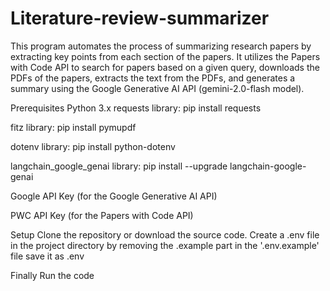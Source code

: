 # Literature-review-summarizer

This program automates the process of summarizing research papers by extracting key points from each section of the papers. It utilizes the Papers with Code API to search for papers based on a given query, downloads the PDFs of the papers, extracts the text from the PDFs, and generates a summary using the Google Generative AI API (gemini-2.0-flash model).

Prerequisites
Python 3.x
requests library: pip install requests

fitz library: pip install pymupdf

dotenv library: pip install python-dotenv

langchain_google_genai library: pip install --upgrade langchain-google-genai

Google API Key (for the Google Generative AI API)        

PWC API Key (for the Papers with Code API)

Setup
Clone the repository or download the source code.
Create a .env file in the project directory by removing the .example part in the '.env.example' file save it as .env

Finally
Run the code
